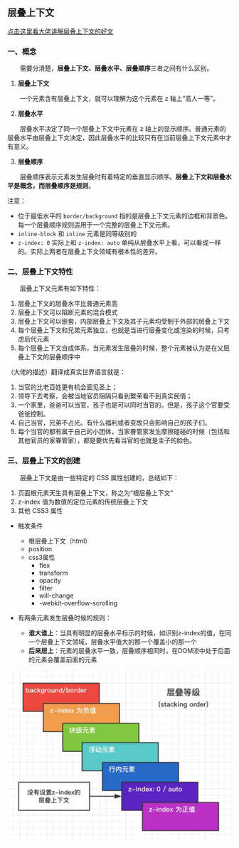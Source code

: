 ## **层叠上下文**

[点击这里看大佬讲解层叠上下文的好文](https://www.zhangxinxu.com/wordpress/2016/01/understand-css-stacking-context-order-z-index/)
### **一、概念**

&emsp;&emsp;需要分清楚，**层叠上下文、层叠水平、层叠顺序**三者之间有什么区别。

1. **层叠上下文**

&emsp;&emsp;一个元素含有层叠上下文，就可以理解为这个元素在 z 轴上“高人一等”。

2. **层叠水平**

&emsp;&emsp;层叠水平决定了同一个层叠上下文中元素在 z 轴上的显示顺序。普通元素的层叠水平由层叠上下文决定，因此层叠水平的比较只有在当前层叠上下文元素中才有意义。

3. **层叠顺序**

&emsp;&emsp;层叠顺序表示元素发生层叠时有着特定的垂直显示顺序。**层叠上下文和层叠水平是概念，而层叠顺序是规则**。

注意：
- 位于最低水平的 `border/background` 指的是层叠上下文元素的边框和背景色。每一个层叠顺序规则适用于一个完整的层叠上下文元素。
- `inline-block` 和 `inline` 元素是同等级别的
- `z-index: 0` 实际上和 `z-index: auto` 单纯从层叠水平上看，可以看成一样的。实际上两者在层叠上下文领域有根本性的差异。

### **二、层叠上下文特性**

&emsp;&emsp;层叠上下文元素有如下特性：
1. 层叠上下文的层叠水平比普通元素高
2. 层叠上下文可以阻断元素的混合模式
3. 层叠上下文可以嵌套，内部层叠上下文及其子元素均受制于外部的层叠上下文
4. 每个层叠上下文和兄弟元素独立，也就是当进行层叠变化或渲染的时候，只考虑后代元素
5. 每个层叠上下文自成体系，当元素发生层叠的时候，整个元素被认为是在父层叠上下文的层叠顺序中

（大佬的描述）翻译成真实世界语言就是：

1. 当官的比老百姓更有机会面见圣上；
2. 领导下去考察，会被当地官员阻隔只看到繁荣看不到真实民情；
3. 一个家里，爸爸可以当官，孩子也是可以同时当官的。但是，孩子这个官要受爸爸控制。
4. 自己当官，兄弟不占光。有什么福利或者变故只会影响自己的孩子们。
5. 每个当官的都有属于自己的小团体，当家眷管家发生摩擦磕碰的时候（包括和其他官员的家眷管家），都是要优先看当官的也就是主子的脸色。

### **三、层叠上下文的创建**

&emsp;&emsp;层叠上下文是由一些特定的 CSS 属性创建的，总结如下：
1. 页面根元素天生具有层叠上下文，称之为“根层叠上下文”
2. z-index 值为数值的定位元素的传统层叠上下文
3. 其他 CSS3 属性




- 触发条件
    - 根层叠上下文（html）
    - position
    - css3属性
        - flex
        - transform
        - opacity
        - filter
        - will-change
        - -webkit-overflow-scrolling

- 有两条元素发生层叠时候的规则：
    - **谁大谁上**：当具有明显的层叠水平标示的时候，如识别z-index的值，在同一个层叠上下文领域，层叠水平值大的那一个覆盖小的那一个
    - **后来居上**：元素的层叠水平一致，层叠顺序相同时，在DOM流中处于后面的元素会覆盖前面的元素

![avatar](./img/stacking-order.png)